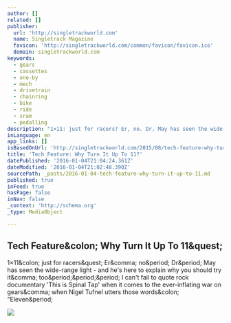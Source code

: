 ```yaml
---
author: []
related: []
publisher:
  url: 'http://singletrackworld.com'
  name: Singletrack Magazine
  favicon: 'http://singletrackworld.com/common/favicon/favicon.ico'
  domain: singletrackworld.com
keywords:
  - gears
  - cassettes
  - one-by
  - mech
  - drivetrain
  - chainring
  - bike
  - ride
  - sram
  - pedalling
description: "1×11: just for racers? Er, no. Dr. May has seen the wide-range light - and he's here to explain why you should try it, too... I can't fail to quote rock documentary 'This is Spinal Tap' when it comes to the ever-inflating war on gears, when Nigel Tufnel utters those words: \"Eleven."
inLanguage: en
app_links: []
isBasedOnUrl: 'http://singletrackworld.com/2015/08/tech-feature-why-turn-it-up-to-11/'
title: 'Tech Feature: Why Turn It Up To 11?'
datePublished: '2016-01-04T21:04:24.361Z'
dateModified: '2016-01-04T21:02:48.390Z'
sourcePath: _posts/2016-01-04-tech-feature-why-turn-it-up-to-11.md
published: true
inFeed: true
hasPage: false
inNav: false
_context: 'http://schema.org'
_type: MediaObject

---
```

<article style=""><h1>Tech Feature&amp;colon; Why Turn It Up To 11&amp;quest;</h1><p>1×11&amp;colon; just for racers&amp;quest; Er&amp;comma; no&amp;period; Dr&amp;period; May has seen the wide-range light - and he's here to explain why you should try it&amp;comma; too&amp;period;&amp;period;&amp;period; I can't fail to quote rock documentary 'This is Spinal Tap' when it comes to the ever-inflating war on gears&amp;comma; when Nigel Tufnel utters those words&amp;colon; "Eleven&amp;period;</p><img src="http://singletrackworld.com/wp-content/blogs.dir/1/files/2015/08/1x11-1-900x600.jpg" /></article>